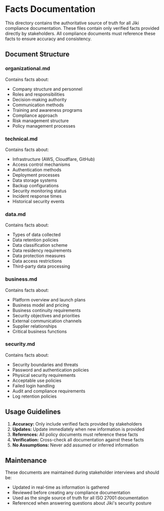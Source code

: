 # Facts Documentation

This directory contains the authoritative source of truth for all Jiki compliance documentation. These files contain only verified facts provided directly by stakeholders. All compliance documents must reference these facts to ensure accuracy and consistency.

## Document Structure

### organizational.md
Contains facts about:
- Company structure and personnel
- Roles and responsibilities
- Decision-making authority
- Communication methods
- Training and awareness programs
- Compliance approach
- Risk management structure
- Policy management processes

### technical.md
Contains facts about:
- Infrastructure (AWS, Cloudflare, GitHub)
- Access control mechanisms
- Authentication methods
- Deployment processes
- Data storage systems
- Backup configurations
- Security monitoring status
- Incident response times
- Historical security events

### data.md
Contains facts about:
- Types of data collected
- Data retention policies
- Data classification scheme
- Data residency requirements
- Data protection measures
- Data access restrictions
- Third-party data processing

### business.md
Contains facts about:
- Platform overview and launch plans
- Business model and pricing
- Business continuity requirements
- Security objectives and priorities
- External communication channels
- Supplier relationships
- Critical business functions

### security.md
Contains facts about:
- Security boundaries and threats
- Password and authentication policies
- Physical security requirements
- Acceptable use policies
- Failed login handling
- Audit and compliance requirements
- Log retention policies

## Usage Guidelines

1. **Accuracy:** Only include verified facts provided by stakeholders
2. **Updates:** Update immediately when new information is provided
3. **References:** All policy documents must reference these facts
4. **Verification:** Cross-check all documentation against these facts
5. **No Assumptions:** Never add assumed or inferred information

## Maintenance

These documents are maintained during stakeholder interviews and should be:
- Updated in real-time as information is gathered
- Reviewed before creating any compliance documentation
- Used as the single source of truth for all ISO 27001 documentation
- Referenced when answering questions about Jiki's security posture